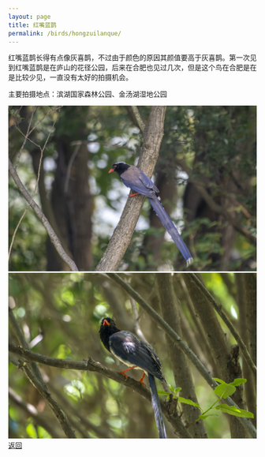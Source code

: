 ```yaml
---
layout: page
title: 红嘴蓝鹊
permalink: /birds/hongzuilanque/
---
```

红嘴蓝鹊长得有点像灰喜鹊，不过由于颜色的原因其颜值要高于灰喜鹊。第一次见到红嘴蓝鹊是在庐山的花径公园，后来在合肥也见过几次，但是这个鸟在合肥是在是比较少见，一直没有太好的拍摄机会。

主要拍摄地点：滨湖国家森林公园、金汤湖湿地公园

![](../picture/红嘴蓝鹊/DSC_4551-NEF_DxO_DeepPRIME.jpg)
![](../picture/红嘴蓝鹊/DSC_5380-NEF_DxO_DeepPRIME.jpg)
[返回](../../)
